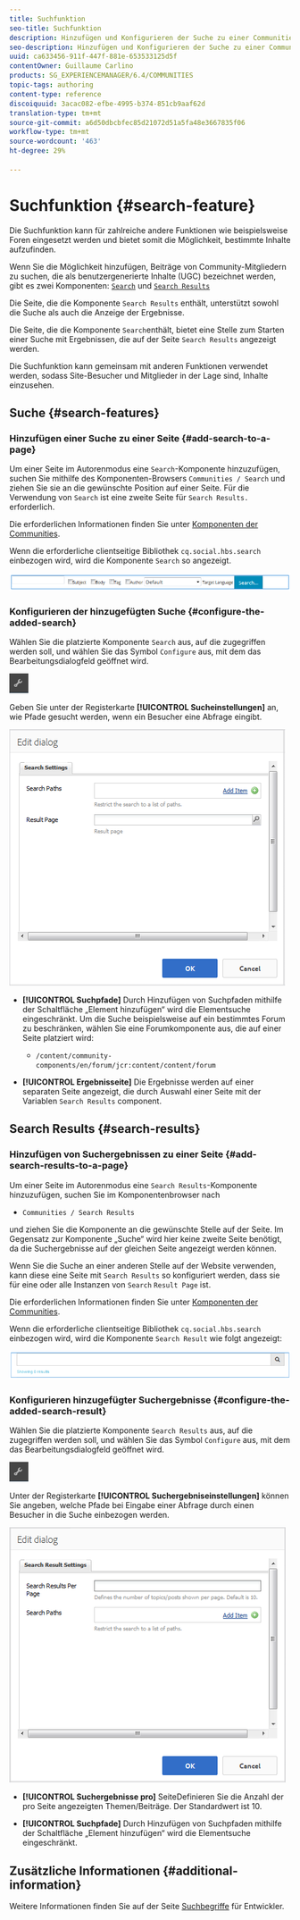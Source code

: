 ```yaml
---
title: Suchfunktion
seo-title: Suchfunktion
description: Hinzufügen und Konfigurieren der Suche zu einer Communities-Site
seo-description: Hinzufügen und Konfigurieren der Suche zu einer Communities-Site
uuid: ca633456-911f-447f-881e-653533125d5f
contentOwner: Guillaume Carlino
products: SG_EXPERIENCEMANAGER/6.4/COMMUNITIES
topic-tags: authoring
content-type: reference
discoiquuid: 3acac082-efbe-4995-b374-851cb9aaf62d
translation-type: tm+mt
source-git-commit: a6d50dbcbfec85d21072d51a5fa48e3667835f06
workflow-type: tm+mt
source-wordcount: '463'
ht-degree: 29%

---
```



# Suchfunktion {#search-feature}

Die Suchfunktion kann für zahlreiche andere Funktionen wie beispielsweise Foren eingesetzt werden und bietet somit die Möglichkeit, bestimmte Inhalte aufzufinden.

Wenn Sie die Möglichkeit hinzufügen, Beiträge von Community-Mitgliedern zu suchen, die als benutzergenerierte Inhalte (UGC) bezeichnet werden, gibt es zwei Komponenten: [ `Search`](#search-features) und [ `Search Results`](#search-results)

Die Seite, die die Komponente `Search Results` enthält, unterstützt sowohl die Suche als auch die Anzeige der Ergebnisse.

Die Seite, die die Komponente `Search`enthält, bietet eine Stelle zum Starten einer Suche mit Ergebnissen, die auf der Seite `Search Results` angezeigt werden.

Die Suchfunktion kann gemeinsam mit anderen Funktionen verwendet werden, sodass Site-Besucher und Mitglieder in der Lage sind, Inhalte einzusehen.

## Suche {#search-features}

### Hinzufügen einer Suche zu einer Seite {#add-search-to-a-page}

Um einer Seite im Autorenmodus eine `Search`-Komponente hinzuzufügen, suchen Sie mithilfe des Komponenten-Browsers `Communities / Search` und ziehen Sie sie an die gewünschte Position auf einer Seite. Für die Verwendung von `Search` ist eine zweite Seite für `Search Results.` erforderlich.

Die erforderlichen Informationen finden Sie unter [Komponenten der Communities](basics.md).

Wenn die erforderliche clientseitige Bibliothek `cq.social.hbs.search` einbezogen wird, wird die Komponente `Search` so angezeigt.

![chlimage_1-373](assets/chlimage_1-373.png)

### Konfigurieren der hinzugefügten Suche {#configure-the-added-search}

Wählen Sie die platzierte Komponente `Search` aus, auf die zugegriffen werden soll, und wählen Sie das Symbol `Configure` aus, mit dem das Bearbeitungsdialogfeld geöffnet wird.

![chlimage_1-374](assets/chlimage_1-374.png)

Geben Sie unter der Registerkarte **[!UICONTROL Sucheinstellungen]** an, wie Pfade gesucht werden, wenn ein Besucher eine Abfrage eingibt.

![chlimage_1-375](assets/chlimage_1-375.png)

* **[!UICONTROL Suchpfade]** Durch Hinzufügen von Suchpfaden mithilfe der Schaltfläche „Element hinzufügen“ wird die Elementsuche eingeschränkt. Um die Suche beispielsweise auf ein bestimmtes Forum zu beschränken, wählen Sie eine Forumkomponente aus, die auf einer Seite platziert wird:

   * `/content/community-components/en/forum/jcr:content/content/forum`

* **[!UICONTROL Ergebnisseite]**
Die Ergebnisse werden auf einer separaten Seite angezeigt, die durch Auswahl einer Seite mit der Variablen 
`Search Results` component.

## Search Results {#search-results}

### Hinzufügen von Suchergebnissen zu einer Seite {#add-search-results-to-a-page}

Um einer Seite im Autorenmodus eine `Search Results`-Komponente hinzuzufügen, suchen Sie im Komponentenbrowser nach

* `Communities / Search Results`

und ziehen Sie die Komponente an die gewünschte Stelle auf der Seite. Im Gegensatz zur Komponente „Suche“ wird hier keine zweite Seite benötigt, da die Suchergebnisse auf der gleichen Seite angezeigt werden können.

Wenn Sie die Suche an einer anderen Stelle auf der Website verwenden, kann diese eine Seite mit `Search Results` so konfiguriert werden, dass sie für eine oder alle Instanzen von `Search` `Result Page`  ist.

Die erforderlichen Informationen finden Sie unter [Komponenten der Communities](basics.md).

Wenn die erforderliche clientseitige Bibliothek `cq.social.hbs.search` einbezogen wird, wird die Komponente `Search Result` wie folgt angezeigt:

![chlimage_1-376](assets/chlimage_1-376.png)

### Konfigurieren hinzugefügter Suchergebnisse {#configure-the-added-search-result}

Wählen Sie die platzierte Komponente `Search Results` aus, auf die zugegriffen werden soll, und wählen Sie das Symbol `Configure` aus, mit dem das Bearbeitungsdialogfeld geöffnet wird.

![chlimage_1-377](assets/chlimage_1-377.png)

Unter der Registerkarte **[!UICONTROL Suchergebniseinstellungen]** können Sie angeben, welche Pfade bei Eingabe einer Abfrage durch einen Besucher in die Suche einbezogen werden.

![chlimage_1-378](assets/chlimage_1-378.png)

* **[!UICONTROL Suchergebnisse pro]**
SeiteDefinieren Sie die Anzahl der pro Seite angezeigten Themen/Beiträge. Der Standardwert ist 10.

* **[!UICONTROL Suchpfade]** Durch Hinzufügen von Suchpfaden mithilfe der Schaltfläche „Element hinzufügen“ wird die Elementsuche eingeschränkt.

## Zusätzliche Informationen {#additional-information}

Weitere Informationen finden Sie auf der Seite [Suchbegriffe](search-implementation.md) für Entwickler.
